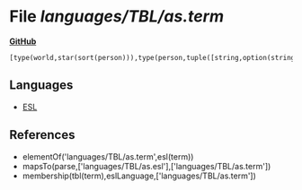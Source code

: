 # File _languages/TBL/as.term_
**[GitHub](https://github.com/softlang/yas/blob/master/languages/TBL/as.term)**
```
[type(world,star(sort(person))),type(person,tuple([string,option(string)]))].
```

## Languages
* [ESL](../languages/ESL.md)

## References
* elementOf('languages/TBL/as.term',esl(term))
* mapsTo(parse,['languages/TBL/as.esl'],['languages/TBL/as.term'])
* membership(tbl(term),eslLanguage,['languages/TBL/as.term'])
